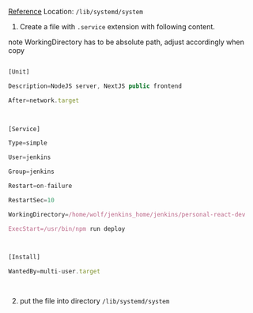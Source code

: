 [Reference](https://nodesource.com/blog/running-your-node-js-app-with-systemd-part-1/)
Location:
`/lib/systemd/system`


1. Create a file with `.service` extension with following content.

note WorkingDirectory has to be absolute path, adjust accordingly when copy

```javascript

[Unit]

Description=NodeJS server, NextJS public frontend

After=network.target

  

[Service]

Type=simple

User=jenkins

Group=jenkins

Restart=on-failure

RestartSec=10

WorkingDirectory=/home/wolf/jenkins_home/jenkins/personal-react-dev

ExecStart=/usr/bin/npm run deploy

  

[Install]

WantedBy=multi-user.target

  

```

  

2. put the file into directory `/lib/systemd/system`